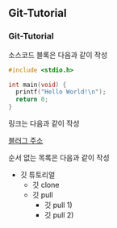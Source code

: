 ## Git-Tutorial
### Git-Tutorial

소스코드 블록은 다음과 같이 작성

```c
#include <stdio.h>

int main(void) {
  printf("Hello World!\n");
  return 0;
}
```

링크는 다음과 같이 작성

[블러그 주소](https://blog.naver.com/imi2080)

순서 없는 목록은 다음과 같이 작성

* 깃 튜토리얼
  * 깃 clone
  * 깃 pull
    * 깃 pull 1)
    * 깃 pull 2) 
